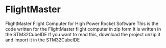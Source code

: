 # FlightMaster
FlightMaster Flight Computer for High Power Rocket Software
This is the code written for the FlightMaster flight computer in zip form
It is written in the STM32CubeIDE 
If you want to read this, download the project unzip it and import it in the STM32CubeIDE
